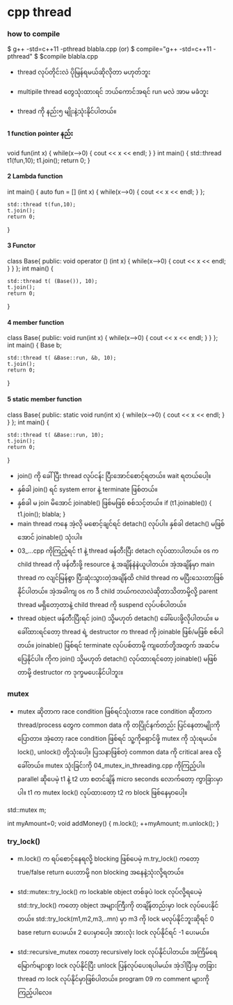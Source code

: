 # cpp thread
### how to compile
$ g++ -std=c++11 -pthread blabla.cpp
    (or)
$ compile="g++ -std=c++11 -pthread"
$ $compile blabla.cpp

- thread လုပ်တိုင်းလဲ ပိုမြန်ရမယ်ဆိုလိုတာ မဟုတ်ဘူး
- multipile thread တွေသုံးထားရင် ဘယ်ကောင်အရင် run မလဲ အာမ မခံဘူး

- thread ကို နည်း၅ မျိုးနဲ့သုံးနိုင်ပါတယ်။

#### 1 function pointer နည်း
void fun(int x) {
    while(x-->0) { cout << x << endl; }
}
int main() {
    std::thread t1(fun,10);
    t1.join();
    return 0;
}

#### 2 Lambda function 

int main() {
    auto fun = [] (int x) {
        while(x-->0) { cout << x << endl; }
    };

    std::thread t(fun,10);
    t.join();
    return 0;
}

#### 3 Functor
class Base{
    public:
        void operator () (int x) {
            while(x-->0) {
                cout << x << endl;
            }
        }
};
int main() {
 
    std::thread t( (Base()), 10);
    t.join();
    return 0;
}

#### 4 member function
class Base{
    public:
        void run(int x) {
            while(x-->0) {
                cout << x << endl;
            }
        }
};
int main() {
    Base b;

    std::thread t( &Base::run, &b, 10);
    t.join();
    return 0;
}

#### 5 static member function
class Base{
    public:
        static void run(int x) {
            while(x-->0) {
                cout << x << endl;
            }
        }
};
int main() {
    
    std::thread t( &Base::run, 10);
    t.join();
    return 0;
}

- join()  ကို ခေါ်ပြီး thread လုပ်ငန်း ပြီးအောင်စောင့်ရတယ်။ wait  ရတယ်ပေါ့။
- နှစ်ခါ join() ရင် system error နဲ့ terminate ဖြစ်တယ်။
- နှစ်ခါ မ join မိအောင် joinable() ဖြစ်မဖြစ် စစ်သင့်တယ်။ if (t1.joinable()) { t1.join(); blabla; }
- main thread ကနေ အဲ့လို မစောင့်ချင်ရင် detach() လုပ်ပါ။ နှစ်ခါ detach() မဖြစ်အောင် joinable() သုံးပါ။
- 03_...cpp ကိုကြည့်ရင် t1 နဲ့ thread ဖန်တီးပြီး detach လုပ်ထားပါတယ်။ os က child thread ကို ဖန်တီးဖို့ resource နဲ့ အချိန်နဲနဲယူပါတယ်။ အဲ့အချိန်မှာ main thread က လျင်မြန်စွာ ပြီးဆုံးသွားတဲ့အချိန်ထိ child thread က မပြီးသေးတာဖြစ်နိုင်ပါတယ်။ အဲ့အခါကျ os က ဒီ child ဘယ်ကလာလဲဆိုတာသိတာမို့လို့ parent thread မရှိတော့တာနဲ့ child thread ကို suspend လုပ်ပစ်ပါတယ်။ 
- thread object ဖန်တီးပြီးရင် join() သို့မဟုတ် detach() ခေါ်ပေးဖို့လိုပါတယ်။ မခေါ်ထားရင်တော့ thread ရဲ့ destructor က thread ကို joinable ဖြစ်/မဖြစ် စစ်ပါတယ်။ joinable() ဖြစ်ရင် terminate လုပ်ပစ်တာမို့ ကျတော်တို့အတွက် အဆင်မပြေနိုင်ပါ။ ကိုက join() သို့မဟုတ် detach() လုပ်ထားရင်တော့ joinable() မဖြစ်တာမို့ destructor က ဒုက္ခမပေးနိုင်ပါဘူး။

### mutex
- mutex ဆိုတာက race condition ဖြစ်ရင်သုံးတာ။ race condition ဆိုတာက thread/process တွေက common data ကို တပြိုင်နက်တည်း ပြင်နေတာမျိုးကိုပြောတာ။ အဲ့တော့ race condition ဖြစ်ရင် သူ့ကိုရှောင်ဖို့ mutex ကို သုံးရမယ်။ lock(), unlock() တို့သုံးပေါ့။ ပြသနာဖြစ်တဲ့ common data ကို critical area လို့ခေါ်တယ်။ mutex သုံးခြင်းကို 04_mutex_in_threading.cpp ကိုကြည့်ပါ။ parallel ဆိုပေမဲ့ t1 နဲ့ t2 ဟာ စတင်ချိန် micro seconds လောက်တော့ ကွာခြားမှာပါ။ t1 က mutex lock() လုပ်ထားတော့ t2 က block ဖြစ်နေမှာပေါ့။

std::mutex m;

int myAmount=0;
void addMoney()
{
    m.lock();
    ++myAmount;
    m.unlock();
}

### try_lock()
- m.lock() က ရပ်စောင့်နေရလို့ blocking ဖြစ်ပေမဲ့ m.try_lock() ကတော့ true/false return ပေးတာမို့ non blocking အနေနဲ့သုံးလို့ရတယ်။

- std::mutex::try_lock() က lockable object တစ်ခုပဲ lock လုပ်လို့ရပေမဲ့ std::try_lock() ကတော့ object အများကြီးကို တချိန်တည်းမှာ lock လုပ်ပေးနိုင်တယ်။ std::try_lock(m1,m2,m3,..mn) မှာ m3 ကို lock မလုပ်နိုင်ဘူးဆိုရင် 0 base return ပေးမယ်။ 2 ပေးမှာပေါ့။ အားလုံး lock လုပ်နိုင်ရင် -1 ပေးမယ်။  
- std::recursive_mutex ကတော့ recursively lock လုပ်နိုင်ပါတယ်။ အကြိမ်ရေ မြောက်များစွာ lock လုပ်နိုင်ပြီး unlock ပြန်လုပ်ပေးရပါမယ်။ အဲ့ဒါပြီးမှ တခြား thread က lock လုပ်နိုင်မှာဖြစ်ပါတယ်။ program 09 က comment များကိုကြည့်ပါလေ။

